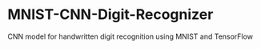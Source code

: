 # MNIST-CNN-Digit-Recognizer
CNN model for handwritten digit recognition using MNIST and TensorFlow

